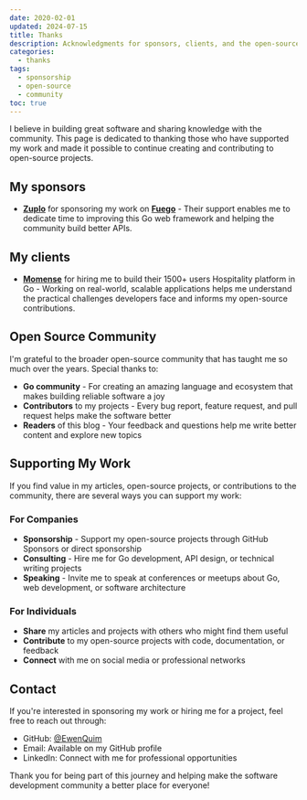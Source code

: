 ```yaml
---
date: 2020-02-01
updated: 2024-07-15
title: Thanks
description: Acknowledgments for sponsors, clients, and the open-source community
categories:
  - thanks
tags:
  - sponsorship
  - open-source
  - community
toc: true
---
```


I believe in building great software and sharing knowledge with the community. This page is dedicated to thanking those who have supported my work and made it possible to continue creating and contributing to open-source projects.

## My sponsors

- [**Zuplo**](https://zuplo.com) for sponsoring my work on [**Fuego**](https://github.com/go-fuego/fuego) - Their support enables me to dedicate time to improving this Go web framework and helping the community build better APIs.

## My clients

- [**Momense**](https://momense.com) for hiring me to build their 1500+ users Hospitality platform in Go - Working on real-world, scalable applications helps me understand the practical challenges developers face and informs my open-source contributions.

## Open Source Community

I'm grateful to the broader open-source community that has taught me so much over the years. Special thanks to:

- **Go community** - For creating an amazing language and ecosystem that makes building reliable software a joy
- **Contributors** to my projects - Every bug report, feature request, and pull request helps make the software better
- **Readers** of this blog - Your feedback and questions help me write better content and explore new topics

## Supporting My Work

If you find value in my articles, open-source projects, or contributions to the community, there are several ways you can support my work:

### For Companies

- **Sponsorship** - Support my open-source projects through GitHub Sponsors or direct sponsorship
- **Consulting** - Hire me for Go development, API design, or technical writing projects
- **Speaking** - Invite me to speak at conferences or meetups about Go, web development, or software architecture

### For Individuals

- **Share** my articles and projects with others who might find them useful
- **Contribute** to my open-source projects with code, documentation, or feedback
- **Connect** with me on social media or professional networks

## Contact

If you're interested in sponsoring my work or hiring me for a project, feel free to reach out through:

- GitHub: [@EwenQuim](https://github.com/EwenQuim)
- Email: Available on my GitHub profile
- LinkedIn: Connect with me for professional opportunities

Thank you for being part of this journey and helping make the software development community a better place for everyone!
